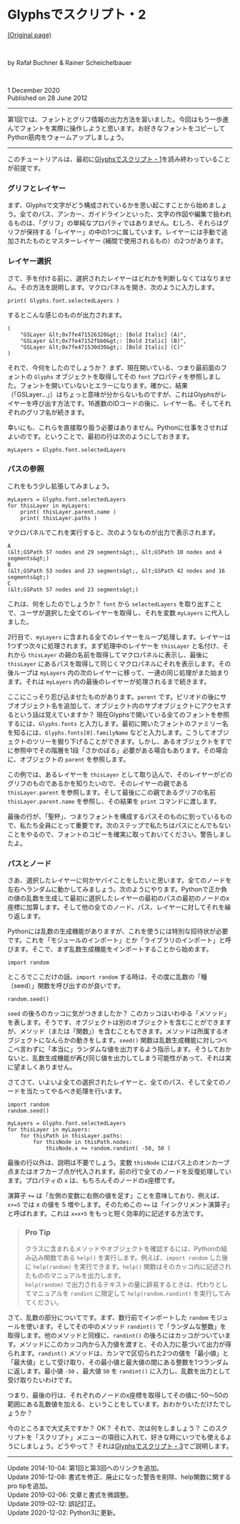 # Glyphsでスクリプト・2

[(Original page)](https://glyphsapp.com/learn/scripting-glyphs-part-2)  

<br />

by Rafał Buchner & Rainer Scheichelbauer  

<br />

1 December 2020  
Published on 28 June 2012  

********

第1回では、フォントとグリフ情報の出力方法を習いました。今回はもう一歩進んでフォントを実際に操作しようと思います。お好きなフォントをコピーしてPython筋肉をウォームアップしましょう。  

********

このチュートリアルは、最初に[Glyphsでスクリプト・1](./scripting-glyphs-part-1.md)を読み終わっていることが前提です。  

### グリフとレイヤー

まず、Glyphsで文字がどう構成されているかを思い起こすことから始めましょう。全てのパス、アンカー、ガイドラインといった、文字の作図や編集で扱われるものは、「グリフ」の単純なプロパティではありません。むしろ、それらはグリフが保持する「レイヤー」の中の1つに属しています。レイヤーには手動で追加されたものとマスターレイヤー (補間で使用されるもの）の2つがあります。  

### レイヤー選択

さて、手を付ける前に、選択されたレイヤーはどれかを判断しなくてはなりません。その方法を説明します。マクロパネルを開き、次のように入力します。  

```language-python
print( Glyphs.font.selectedLayers )
```

するとこんな感じのものが出力されます。  

```language-python
(
    "GSLayer &lt;0x7fe471526320&gt;: [Bold Italic] (A)",
    "GSLayer &lt;0x7fe47152fbb0&gt;: [Bold Italic] (B)",
    "GSLayer &lt;0x7fe471530d30&gt;: [Bold Italic] (C)"
)
```

それで、今何をしたのでしょうか？ まず、現在開いている、つまり最前面のフォントの `Glyphs` オブジェクトを取得してその `font` プロパティを参照しました。フォントを開いていないとエラーになります。確かに、結果（「GSLayer…」）はちょっと意味が分からないものですが、これはGlyphsがレイヤーを呼び出す方法です。16進数のIDコードの後に、レイヤー名、そしてそれぞれのグリフ名が続きます。  

幸いにも、これらを直接取り扱う必要はありません。Pythonに仕事をさせればよいのです。ということで、最初の行は次のようにしておきます。  

```language-python
myLayers = Glyphs.font.selectedLayers
```

### パスの参照

これをもう少し拡張してみましょう。  

```language-python
myLayers = Glyphs.font.selectedLayers
for thisLayer in myLayers:
    print( thisLayer.parent.name )
    print( thisLayer.paths )
```

マクロパネルでこれを実行すると、次のようなものが出力で表示されます。  

```language-plaintext
A
(&lt;GSPath 57 nodes and 29 segments&gt;, &lt;GSPath 10 nodes and 4 segments&gt;)
B
(&lt;GSPath 53 nodes and 23 segments&gt;, &lt;GSPath 42 nodes and 16 segments&gt;)
C
(&lt;GSPath 57 nodes and 23 segments&gt;)
```

これは、何をしたのでしょうか？ `font` から `selectedLayers` を取り出すことで、ユーザが選択した全てのレイヤーを取得し、それを変数 `myLayers` に代入しました。  

2行目で、`myLayers` に含まれる全てのレイヤーをループ処理します。レイヤーは1つずつ次々に処理されます。まず処理中のレイヤーを `thisLayer` と名付け、それから `thisLayer` の親の名前を取得してマクロパネルに表示し、最後に `thisLayer` にあるパスを取得して同じくマクロパネルにそれを表示します。その後ループは `myLayers` 内の次のレイヤーに移って、一連の同じ処理がまた始まります。それは `myLayers` 内の最後のレイヤーが処理されるまで続きます。  

ここにこっそり忍び込ませたものがあります。`parent` です。ピリオドの後にサブオブジェクト名を追加して、オブジェクト内のサブオブジェクトにアクセスするという話は覚えていますか？ 現在Glyphsで開いている全てのフォントを参照するには、`Glyphs.fonts` と入力します。最初に開いたフォントのファミリー名を知るには、`Glyphs.fonts[0].familyName` などと入力します。こうしてオブジェクトのツリーを掘り下げることができます。しかし、あるオブジェクトをすでに参照中でその階層を1段「さかのぼる」必要がある場合もあります。その場合に、オブジェクトの `parent` を参照します。  

この例では、あるレイヤーを `thisLayer` として取り込んで、そのレイヤーがどのグリフのものであるかを知りたいので、そのレイヤーの親である `thisLayer.parent` を参照します。そして最後にこの親であるグリフの名前 `thisLayer.parent.name` を参照し、その結果を `print` コマンドに渡します。  

最後の行が、「聖杯」、つまりフォントを構成するパスそのものに到っているもので、私たち全員にとって重要です。次のステップで私たちはパスにとんでもないことをやるので、フォントのコピーを確実に取っておいてください。警告しましたよ。  

### パスとノード

さあ、選択したレイヤーに何かヤバイことをしたいと思います。全てのノードを左右へランダムに動かしてみましょう。次のようにやります。Pythonで正か負の値の乱数を生成して最初に選択したレイヤーの最初のパスの最初のノードのx座標に加算します。そして他の全てのノード、パス、レイヤーに対してそれを繰り返します。  

Pythonには乱数の生成機能がありますが、これを使うには特別な招待状が必要です。これを「モジュールのインポート」とか「ライブラリのインポート」と呼びます。そこで、まず乱数生成機能をインポートすることから始めます。  

```language-python
import random
```

ところでここだけの話、`import random` する時は、その度に乱数の「種（seed）」関数を呼び出すのが良いです。  

```language-python
random.seed()
```

`seed` の後ろのカッコに気がつきましたか？ このカッコはいわゆる「メソッド」を表します。そうです、オブジェクトは別のオブジェクトを含むことができますが、メソッド（または「関数」）を含むこともできます。メソッドは所属するオブジェクトになんらかの動きをします。`seed()` 関数は乱数生成機能に対しつべこべ言わずに「本当に」ランダムな値を出力するよう指示します。そうしておかないと、乱数生成機能が再び同じ値を出力してしまう可能性があって、それは実に望ましくありません。  

さてさて、いよいよ全ての選択されたレイヤーと、全てのパス、そして全てのノードを当たってやるべき処理を行います。  

```language-python
import random
random.seed()

myLayers = Glyphs.font.selectedLayers
for thisLayer in myLayers:
    for thisPath in thisLayer.paths:
        for thisNode in thisPath.nodes:
            thisNode.x += random.randint( -50, 50 )
```

最後の行以外は、説明は不要でしょう。変数 `thisNode` にはパス上のオンカーブ点またはオフカーブ点が代入されます。前の行で全てのノードを反復処理しています。プロパティの `x` は、もちろんそのノードのx座標です。  

演算子 `+=` は「左側の変数に右側の値を足す」ことを意味しており、例えば、`x+=5` では x の値を 5 増やします。そのためこの `+=` は「インクリメント演算子」と呼ばれます。これは `x=x+5` をもっと短く効率的に記述する方法です。  

> ### Pro Tip
> クラスに含まれるメソッドやオブジェクトを確認するには、Pythonの組み込み関数である `help()` を実行します。例えば、`import random` した後に `help(random)` を実行できます。`help()` 関数はそのカッコ内に記述されたもののマニュアルを出力します。  
> `help(random)` で出力されるテキストの量に辟易するときは、代わりとしてマニュアルを `randint` に限定して `help(random.randint)` を実行してみてください。  
> <img alt="" src="https://glyphsapp.com/media/pages/learn/scripting-glyphs-part-2/65166e789c-1605628219/help.png">

さて、乱数の部分についてです。まず、数行前でインポートした `random` モジュールを使います。そしてその中のメソッド `randint()` で「ランダムな整数」を取得します。他のメソッドと同様に、`randint()` の後ろにはカッコがついています。メソッドにこのカッコ内から入力値を渡すと、その入力に基づいて出力が得られます。`randint()` メソッドは、カンマで区切られた2つの値を「最小値」と「最大値」として受け取り、その最小値と最大値の間にある整数を1つランダムに返します。最小値 `-50` 、最大値 `50` を `randint()` に入力し、乱数を出力として受け取りたいわけです。  

つまり、最後の行は、それぞれのノードのx座標を取得してその値に-50〜50の範囲にある乱数値を加える、ということをしています。おわかりいただけたでしょうか？  

今のところまで大丈夫ですか？ OK？ それで、次は何をしましょう？ このスクリプトを「スクリプト」メニューの項目に入れて、好きな時にいつでも使えるようにしましょう。どうやって？ それは[Glyphsでスクリプト・3](https://glyphsapp.com/learn/scripting-glyphs-part-3)でご説明します。  

********

Update 2014-10-04: 第1回と第3回へのリンクを追加。  
Update 2016-12-08: 書式を修正、廃止になった警告を削除、help関数に関するpro tipを追加。  
Update 2019-02-06: 文章と書式を微調整。  
Update 2019-02-12: 誤記訂正。  
Update 2020-12-02: Python3に更新。  
